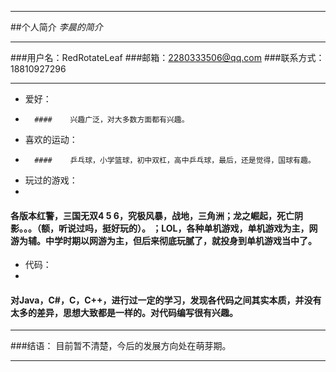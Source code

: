 ************************
##个人简介
*李晨的简介*
************************
###用户名：RedRotateLeaf
###邮箱：2280333506@qq.com
###联系方式：18810927296
************************
-   爱好：
-   
        ####    兴趣广泛，对大多数方面都有兴趣。
-   喜欢的运动：
-   
        ####    乒乓球，小学篮球，初中双杠，高中乒乓球，最后，还是觉得，国球有趣。
-   玩过的游戏：
-   
####    各版本红警，三国无双4 5 6，究极风暴，战地，三角洲；龙之崛起，死亡阴影。。。（额，听说过吗，挺好玩的）。 ；LOL，各种单机游戏，单机游戏为主，网游为辅。中学时期以网游为主，但后来彻底玩腻了，就投身到单机游戏当中了。
-   代码：
-   
####    对Java，C#，C，C++，进行过一定的学习，发现各代码之间其实本质，并没有太多的差异，思想大致都是一样的。对代码编写很有兴趣。
************************
###结语：
    目前暂不清楚，今后的发展方向处在萌芽期。
************************
